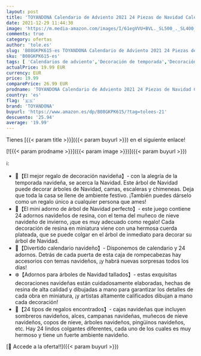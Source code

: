 ```yaml
---
layout: post
title: 'TOYANDONA Calendario de Adviento 2021 24 Piezas de Navidad Calendario de Cuenta Regresiva Decoración Caja de Regalo para Árbol de Navidad Mini Adornos de Navidad de Resina'
date: 2021-12-29 11:44:30
image: 'https://m.media-amazon.com/images/I/61egVVU+BVL._SL500_._SL400_.jpg'
comments: true
category: ofertas
author: 'tole.es'
slug: 'B08GKPK615-es TOYANDONA Calendario de Adviento 2021 24 Piezas de Navidad...'
sku: 'B08GKPK615-es'
tags: [ 'Calendarios de adviento','Decoración de temporada','Decoración del hogar','Hogar y cocina','adviento','navidad','toyandona', ]
actualPrice: 19.99 EUR
currency: EUR
price: 19.99
comparePrice: 26.99 EUR
prodname: 'TOYANDONA Calendario de Adviento 2021 24 Piezas de Navidad Calendario de Cuenta Regresiva Decoración Caja de Regalo para Árbol de Navidad Mini Adornos de Navidad de Resina'
country: 'es'
flag: '🇪🇸'
brand: 'TOYANDONA'
buyurl: 'https://www.amazon.es/dp/B08GKPK615/?tag=tolees-21'
descuento: '25.94'
average: '19.99'
---
```


Tienes [{{< param title >}}]({{< param buyurl >}}) en el siguiente enlace!

[![{{< param prodname >}}]({{< param image >}})]({{< param buyurl >}})

ℹ️:

- 💝【El mejor regalo de decoración navideña】- con la alegría de la temporada navideña, se acerca la Navidad. Este árbol de Navidad puede decorar árboles de Navidad, camas, escaleras y chimeneas. Deja que toda la casa se llene de ambiente festivo. ¡También puedes dárselo como un regalo único a cualquier persona que ames!
- 🎄【El mini adorno de árbol de Navidad perfecto】- este juego contiene 24 adornos navideños de resina, con el tema del muñeco de nieve navideño de invierno, ¡que es muy adecuado como regalo! Cada decoración de resina en miniatura viene con una hermosa cuerda plateada, que se puede colgar en el árbol de inmediato para decorar su árbol de Navidad.
- 🎅【Divertido calendario navideño】- Disponemos de calendario y 24 adornos. Detrás de cada puerta de esta caja de rompecabezas hay accesorios con temas navideños, ¡y habrá nuevas sorpresas todos los días!
- ❄️【Adornos para árboles de Navidad tallados】- estas exquisitas decoraciones navideñas están cuidadosamente elaboradas, hechas de resina de alta calidad y dibujadas a mano para garantizar los detalles de cada obra en miniatura, ¡y artistas altamente calificados dibujan a mano cada decoración!
- 🎁【24 tipos de regalos encontrados】- cajas navideñas que incluyen sombreros navideños, alces, campanas navideñas, muñecos de nieve navideños, copos de nieve, árboles navideños, pingüinos navideños, etc. Hay 24 lindos colgantes diferentes, cada uno de los cuales es muy hermoso y tiene un fuerte ambiente navideño.

[🛒 Accede a la oferta!!]({{< param buyurl >}})
